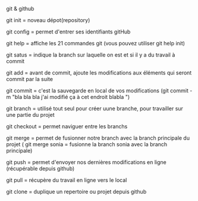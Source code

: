 git & github

git init = noveau dépot(repository)

git config = permet d'entrer ses identifiants gitHub

git help = affiche les 21 commandes git (vous pouvez utiliser git help init)

git satus = indique la branch sur laquelle on est et si il y a du travail à commit

git add = avant de commit, ajoute les modifications aux éléments qui seront commit par la suite

git commit = c'est la sauvegarde en local de vos modifications (git commit -m "bla bla bla j'ai modifié ça à cet endroit blabla ")

git branch = utilisé tout seul pour créer uune branche, pour travailler sur une partie du projet

git checkout = permet naviguer entre les branchs

git merge = permet de fusionner notre branch avec la branch principale du projet ( git merge sonia = fusionne la branch sonia avec la branch principale)

git push =  permet d'envoyer nos dernières modifications en ligne (récupérable depuis github)

git pull = récupère du travail en ligne vers le local

git clone = duplique un repertoire ou projet depuis github